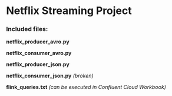 # Netflix Streaming Project

### Included files:

**netflix_producer_avro.py**

**netflix_consumer_avro.py**

**netflix_producer_json.py**

**netflix_consumer_json.py** *(broken)*

**flink_queries.txt** *(can be executed in Confluent Cloud Workbook)*
